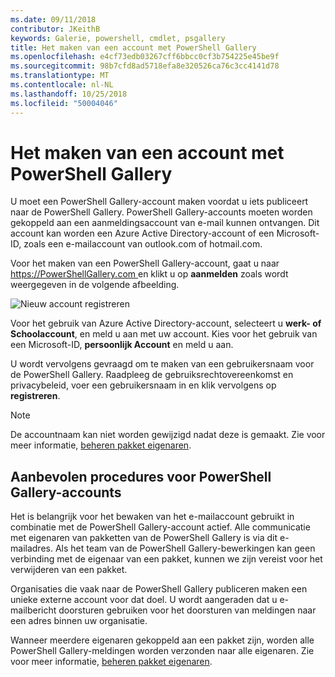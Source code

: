 ```yaml
---
ms.date: 09/11/2018
contributor: JKeithB
keywords: Galerie, powershell, cmdlet, psgallery
title: Het maken van een account met PowerShell Gallery
ms.openlocfilehash: e4cf73edb03267cff6bbcc0cf3b754225e45be9f
ms.sourcegitcommit: 98b7cfd8ad5718efa8e320526ca76c3cc4141d78
ms.translationtype: MT
ms.contentlocale: nl-NL
ms.lasthandoff: 10/25/2018
ms.locfileid: "50004046"
---
```

# <a name="creating-a-powershell-gallery-account"></a>Het maken van een account met PowerShell Gallery

U moet een PowerShell Gallery-account maken voordat u iets publiceert naar de PowerShell Gallery.
PowerShell Gallery-accounts moeten worden gekoppeld aan een aanmeldingsaccount van e-mail kunnen ontvangen. Dit account kan worden een Azure Active Directory-account of een Microsoft-ID, zoals een e-mailaccount van outlook.com of hotmail.com.

Voor het maken van een PowerShell Gallery-account, gaat u naar [ https://PowerShellGallery.com ](https://PowerShellGallery.com) en klikt u op **aanmelden** zoals wordt weergegeven in de volgende afbeelding.

![Nieuw account registreren](../../Images/CreateAccount-Register.png)

Voor het gebruik van Azure Active Directory-account, selecteert u **werk- of Schoolaccount**, en meld u aan met uw account. Kies voor het gebruik van een Microsoft-ID, **persoonlijk Account** en meld u aan.

U wordt vervolgens gevraagd om te maken van een gebruikersnaam voor de PowerShell Gallery. Raadpleeg de gebruiksrechtovereenkomst en privacybeleid, voer een gebruikersnaam in en klik vervolgens op **registreren**.

> [!NOTE]
> De accountnaam kan niet worden gewijzigd nadat deze is gemaakt. Zie voor meer informatie, [beheren pakket eigenaren](managing-package-owners.md).

## <a name="recommended-practices-for-powershell-gallery-accounts"></a>Aanbevolen procedures voor PowerShell Gallery-accounts

Het is belangrijk voor het bewaken van het e-mailaccount gebruikt in combinatie met de PowerShell Gallery-account actief. Alle communicatie met eigenaren van pakketten van de PowerShell Gallery is via dit e-mailadres. Als het team van de PowerShell Gallery-bewerkingen kan geen verbinding met de eigenaar van een pakket, kunnen we zijn vereist voor het verwijderen van een pakket.

Organisaties die vaak naar de PowerShell Gallery publiceren maken een unieke externe account voor dat doel. U wordt aangeraden dat u e-mailbericht doorsturen gebruiken voor het doorsturen van meldingen naar een adres binnen uw organisatie.

Wanneer meerdere eigenaren gekoppeld aan een pakket zijn, worden alle PowerShell Gallery-meldingen worden verzonden naar alle eigenaren. Zie voor meer informatie, [beheren pakket eigenaren](managing-package-owners.md).
